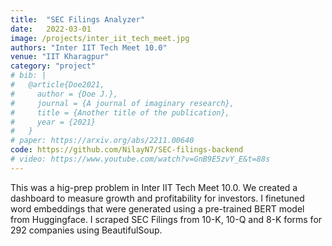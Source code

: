 ```yaml
---
title:  "SEC Filings Analyzer"
date:   2022-03-01
image: /projects/inter_iit_tech_meet.jpg
authors: "Inter IIT Tech Meet 10.0"
venue: "IIT Kharagpur"
category: "project"
# bib: |
#   @article{Doe2021,
#     author = {Doe J.},
#     journal = {A journal of imaginary research},
#     title = {Another title of the publication},
#     year = {2021}
#   }
# paper: https://arxiv.org/abs/2211.00640
code: https://github.com/NilayN7/SEC-filings-backend
# video: https://www.youtube.com/watch?v=GnB9E5zvY_E&t=88s
---
```

This was a hig-prep problem in Inter IIT Tech Meet 10.0. We created a dashboard to measure growth and profitability for investors. I finetuned word embeddings that were generated using a pre-trained BERT model from Huggingface. I scraped SEC Filings from 10-K, 10-Q and 8-K forms for 292 companies using BeautifulSoup. 
